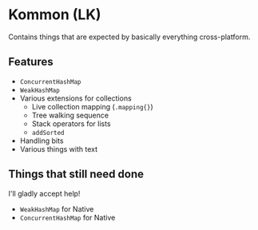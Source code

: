 # Kommon (LK)

Contains things that are expected by basically everything cross-platform.

## Features

- `ConcurrentHashMap`
- `WeakHashMap`
- Various extensions for collections
    - Live collection mapping (`.mapping{}`)
    - Tree walking sequence
    - Stack operators for lists
    - `addSorted`
- Handling bits
- Various things with text

## Things that still need done

I'll gladly accept help!

- `WeakHashMap` for Native
- `ConcurrentHashMap` for Native